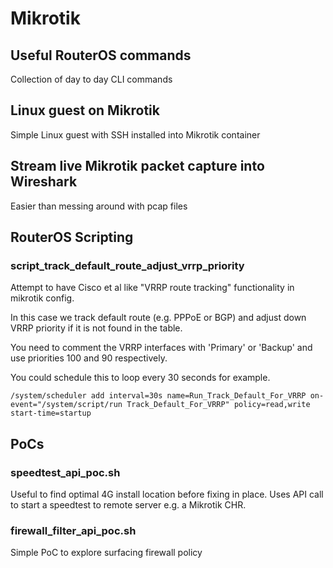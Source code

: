 # Mikrotik


## Useful RouterOS commands
Collection of day to day CLI commands

## Linux guest on Mikrotik

Simple Linux guest with SSH installed into Mikrotik container

## Stream live Mikrotik packet capture into Wireshark

Easier than messing around with pcap files

## RouterOS Scripting

### script_track_default_route_adjust_vrrp_priority

Attempt to have Cisco et al like "VRRP route tracking" functionality in mikrotik config. 

In this case we track default route (e.g. PPPoE or BGP) and adjust down VRRP priority if it is not found in the table.

You need to comment the VRRP interfaces with 'Primary' or 'Backup' and use priorities 100 and 90 respectively.

You could schedule this to loop every 30 seconds for example.
```
/system/scheduler add interval=30s name=Run_Track_Default_For_VRRP on-event="/system/script/run Track_Default_For_VRRP" policy=read,write start-time=startup
```


## PoCs

### speedtest_api_poc.sh

Useful to find optimal 4G install location before fixing in place. Uses API call to start a speedtest to remote server e.g. a Mikrotik CHR.

### firewall_filter_api_poc.sh

Simple PoC to explore surfacing firewall policy


